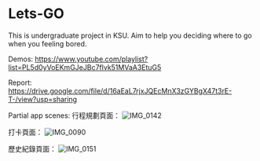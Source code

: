 # Lets-GO
This is undergraduate project in KSU.
Aim to help you deciding where to go when you feeling bored.

Demos: https://www.youtube.com/playlist?list=PL5d0yVoEKmGJeJBc7flvk51MVaA3EtuG5

Report: https://drive.google.com/file/d/16aEaL7rjxJQEcMnX3zGYBgX47t3rE-T-/view?usp=sharing

Partial app scenes:
行程規劃頁面：
![IMG_0142](https://github.com/LeoBKChen/Lets-GO/assets/23012132/760e4ea5-9724-470d-a721-6d3047a4a004)

打卡頁面：
![IMG_0090](https://github.com/LeoBKChen/Lets-GO/assets/23012132/84b35945-cfa9-4cca-9003-39eb16f76add)

歷史紀錄頁面：
![IMG_0151](https://github.com/LeoBKChen/Lets-GO/assets/23012132/cd679ce2-d9e5-40cb-a4b1-c8ded4e34149)

